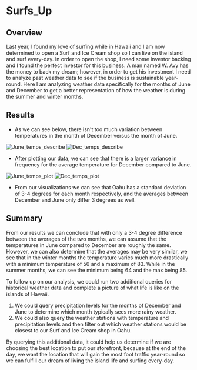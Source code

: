 # Surfs_Up

## Overview
Last year, I found my love of surfing while in Hawaii and I am now determined to open a Surf and Ice Cream shop so I can live on the island and surf every-day. In order to open the shop, I need some investor backing and I found the perfect investor for this business. A man named W. Avy has the money to back my dream; however, in order to get his investment I need to analyze past weather data to see if the business is sustainable year-round. Here I am analyzing weather data specifically for the months of June and December to get a better representation of how the weather is during the summer and winter months.

## Results
- As we can see below, there isn't too much variation between temperatures in the month of December versus the month of June.

![June_temps_describe](https://user-images.githubusercontent.com/69607218/138609359-a5440e5f-7d05-45f2-b864-6b9a1460877f.png)
![Dec_temps_describe](https://user-images.githubusercontent.com/69607218/138609365-1458f09f-ba85-46a9-9b6a-6da622bd53c9.png)

- After plotting our data, we can see that there is a larger variance in frequency for the average temperature for December compared to June.
 
![June_temps_plot](https://user-images.githubusercontent.com/69607218/138610558-b6df6718-8c0f-4cf7-bdb5-ec008701d896.png)
![Dec_temps_plot](https://user-images.githubusercontent.com/69607218/138610564-1d9a098a-da68-4ec5-a4fc-5f14eee9a200.png)

- From our visualizations we can see that Oahu has a standard deviation of 3-4 degrees for each month respectively, and the averages between December and June only differ 3 degrees as well.

## Summary
From our results we can conclude that with only a 3-4 degree difference between the averages of the two months, we can assume that the temperatures in June compared to December are roughly the same. However, we can also determine that the averages may be very similar, we see that in the winter months the temperature varies much more drastically with a minimum temperature of 56 and a maximum of 83. While in the summer months, we can see the minimum being 64 and the max being 85.

To follow up on our analysis, we could run two additional queries for historical weather data and complete a picture of what life is like on the islands of Hawaii.
  1. We could query precipitation levels for the months of December and June to determine which month typically sees more rainy weather.
  2. We could also query the weather stations with temperature and precipitation levels and then filter out which weather stations would be closest to our Surf and Ice Cream shop in Oahu. 

By querying this additional data, it could help us determine if we are choosing the best location to put our storefront, because at the end of the day, we want the location that will gain the most foot traffic year-round so we can fulfill our dream of living the island life and surfing every-day.
